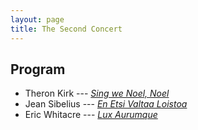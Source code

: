 ```yaml
---
layout: page
title: The Second Concert
---
```


## Program

* Theron Kirk --- [*Sing we Noel, Noel*](https://www.youtube.com/watch?v=rid8DvZA-3g)
* Jean Sibelius --- [*En Etsi Valtaa Loistoa*](https://www.youtube.com/watch?v=ggpew-i5hSs)
* Eric Whitacre --- [*Lux Aurumque*](https://www.youtube.com/watch?v=0j2JRcC6wBs)
